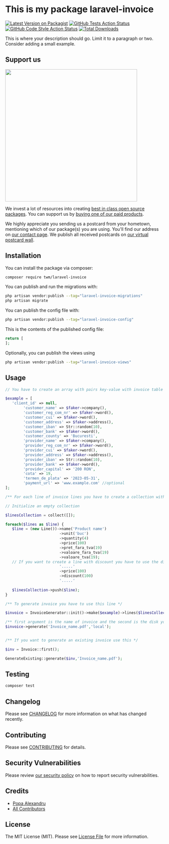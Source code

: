 # This is my package laravel-invoice

[![Latest Version on Packagist](https://img.shields.io/packagist/v/twm/laravel-invoice.svg?style=flat-square)](https://packagist.org/packages/twm/laravel-invoice)
[![GitHub Tests Action Status](https://img.shields.io/github/actions/workflow/status/twm/laravel-invoice/run-tests.yml?branch=main&label=tests&style=flat-square)](https://github.com/twm/laravel-invoice/actions?query=workflow%3Arun-tests+branch%3Amain)
[![GitHub Code Style Action Status](https://img.shields.io/github/actions/workflow/status/twm/laravel-invoice/fix-php-code-style-issues.yml?branch=main&label=code%20style&style=flat-square)](https://github.com/twm/laravel-invoice/actions?query=workflow%3A"Fix+PHP+code+style+issues"+branch%3Amain)
[![Total Downloads](https://img.shields.io/packagist/dt/twm/laravel-invoice.svg?style=flat-square)](https://packagist.org/packages/twm/laravel-invoice)

This is where your description should go. Limit it to a paragraph or two. Consider adding a small example.

## Support us

[<img src="https://github-ads.s3.eu-central-1.amazonaws.com/laravel-invoice.jpg?t=1" width="419px" />](https://spatie.be/github-ad-click/laravel-invoice)

We invest a lot of resources into creating [best in class open source packages](https://spatie.be/open-source). You can support us by [buying one of our paid products](https://spatie.be/open-source/support-us).

We highly appreciate you sending us a postcard from your hometown, mentioning which of our package(s) you are using. You'll find our address on [our contact page](https://spatie.be/about-us). We publish all received postcards on [our virtual postcard wall](https://spatie.be/open-source/postcards).

## Installation

You can install the package via composer:

```bash
composer require twm/laravel-invoice
```

You can publish and run the migrations with:

```bash
php artisan vendor:publish --tag="laravel-invoice-migrations"
php artisan migrate
```

You can publish the config file with:

```bash
php artisan vendor:publish --tag="laravel-invoice-config"
```

This is the contents of the published config file:

```php
return [
];
```

Optionally, you can publish the views using

```bash
php artisan vendor:publish --tag="laravel-invoice-views"
```

## Usage

```php
// You have to create an array with pairs key-value with invoice table columns 

$example = [
   'client_id' => null,
        'customer_name' => $faker->company(),
        'customer_reg_com_nr' => $faker->word(),
        'customer_cui' => $faker->word(),
        'customer_address' => $faker->address(),
        'customer_iban' => Str::random(10),
        'customer_bank' => $faker->word(),
        'customer_county' => 'Bucuresti',
        'provider_name' => $faker->company(),
        'provider_reg_com_nr' => $faker->word(),
        'provider_cui' => $faker->word(),
        'provider_address' => $faker->address(),
        'provider_iban' => Str::random(10),
        'provider_bank' => $faker->word(),
        'provider_capital' => '200 RON',
        'cota' => 19,
        'termen_de_plata' => '2023-05-31',
        'payment_url' => 'www.example.com' //optional
];

/** For each line of invoice lines you have to create a collection with lines like this */

// Initialize an empty collection

$linesCollection = collect([]);

foreach($lines as $line) {
   $line = (new Line())->name('Product name')
                        ->unit('buc')
                        ->quantity(4)
                        ->price(100)
                        ->pret_fara_tva(19)
                        ->valoare_fara_tva(19)
                        ->valoare_tva(19);
   // If you want to create a line with discount you have to use the discount method after price method
                        '.....'
                        ->price(100)
                        ->discount(100)
                        '.....'
            
   $linesCollection->push($line);
}

/** To generate invoice you have to use this line */

$invoice = InvoiceGenerator::init()->make($example)->lines($linesCollection);

/** first argument is the name of invoice and the second is the disk you want to save the invoice */
$invoice->generate('Invoice_name.pdf','local');


/** If you want to generate an existing invoice use this */

$inv = Invoice::first();

GenerateExisting::generate($inv,'Invoice_name.pdf');

```

## Testing

```bash
composer test
```

## Changelog

Please see [CHANGELOG](CHANGELOG.md) for more information on what has changed recently.

## Contributing

Please see [CONTRIBUTING](CONTRIBUTING.md) for details.

## Security Vulnerabilities

Please review [our security policy](../../security/policy) on how to report security vulnerabilities.

## Credits

- [Popa Alexandru](https://github.com/twm)
- [All Contributors](../../contributors)

## License

The MIT License (MIT). Please see [License File](LICENSE.md) for more information.
